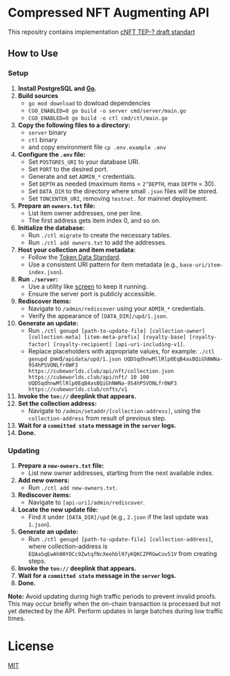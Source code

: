 # Compressed NFT Augmenting API

This repositry contains implementation [cNFT TEP-? draft standart](https://github.com/ton-blockchain/TEPs/blob/6fe57a10beb160140a2a98cf3bf0efb4e079b017/text/0000-compressed-nft-standard.md)

## How to Use

### Setup

1. **Install PostgreSQL and [Go](https://go.dev/doc/install).**
2. **Build sources**
   - `go mod download` to dowload dependencies
   - `CGO_ENABLED=0 go build -o server cmd/server/main.go`
   - `CGO_ENABLED=0 go build -o ctl cmd/ctl/main.go`
3. **Copy the following files to a directory:**
   - `server` binary
   - `ctl` binary
   - and copy environment file `cp .env.example .env`
4. **Configure the `.env` file:**
   - Set `POSTGRES_URI` to your database URI.
   - Set `PORT` to the desired port.
   - Generate and set `ADMIN_*` credentials.
   - Set `DEPTH` as needed (maximum items = `2^DEPTH`, max `DEPTH` = 30).
   - Set `DATA_DIR` to the directory where small `.json` files will be stored.
   - Set `TONCENTER_URI`, removing `testnet.` for mainnet deployment.
5. **Prepare an `owners.txt` file:**
   - List item owner addresses, one per line.
   - The first address gets item index 0, and so on.
6. **Initialize the database:**
   - Run `./ctl migrate` to create the necessary tables.
   - Run `./ctl add owners.txt` to add the addresses.
7. **Host your collection and item metadata:**
   - Follow the [Token Data Standard](https://github.com/ton-blockchain/TEPs/blob/master/text/0064-token-data-standard.md).
   - Use a consistent URI pattern for item metadata (e.g., `base-uri/item-index.json`).
8. **Run `./server`:**
   - Use a utility like [screen](https://www.gnu.org/software/screen/manual/screen.html) to keep it running.
   - Ensure the server port is publicly accessible.
9. **Rediscover items:**
   - Navigate to `/admin/rediscover` using your `ADMIN_*` credentials.
   - Verify the appearance of `[DATA_DIR]/upd/1.json`.
10. **Generate an update:**
    - Run `./ctl genupd [path-to-update-file] [collection-owner] [collection-meta] [item-meta-prefix] [royalty-base] [royalty-factor] [royalty-recipient] [api-uri-including-v1]`.
    - Replace placeholders with appropriate values, for example:
      `./ctl genupd `pwd`/apidata/upd/1.json UQDSqdhnwMllRlp0EqB4asBQiGhNWNa-9S4hPSVONLfr0WF3 https://cubeworlds.club/api/nft/collection.json https://cubeworlds.club/api/nft/ 10 100 UQDSqdhnwMllRlp0EqB4asBQiGhNWNa-9S4hPSVONLfr0WF3 https://cubeworlds.club/cnfts/v1`
11. **Invoke the `ton://` deeplink that appears.**
12. **Set the collection address:**
    - Navigate to `/admin/setaddr/[collection-address]`, using the `collection-address` from result of previous step.
13. **Wait for a `committed state` message in the `server` logs.**
14. **Done.**

### Updating

1. **Prepare a `new-owners.txt` file:**
   - List new owner addresses, starting from the next available index.
2. **Add new owners:**
   - Run `./ctl add new-owners.txt`.
3. **Rediscover items:**
   - Navigate to `[api-uri]/admin/rediscover`.
4. **Locate the new update file:**
   - Find it under `[DATA_DIR]/upd` (e.g., `2.json` if the last update was `1.json`).
5. **Generate an update:**
   - Run `./ctl genupd [path-to-update-file] [collection-address]`, where collection-address is `EQAaSqEwAh00YOCc9ZwtqfNcXeehbl97yKQKCZPRGwCov51V` from creating steps.
6. **Invoke the `ton://` deeplink that appears.**
7. **Wait for a `committed state` message in the `server` logs.**
8. **Done.**

**Note:** Avoid updating during high traffic periods to prevent invalid proofs. This may occur briefly when the on-chain transaction is processed but not yet detected by the API. Perform updates in large batches during low traffic times.

# License

[MIT](LICENSE)
